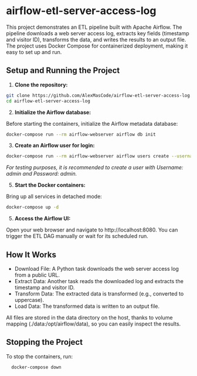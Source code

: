 # airflow-etl-server-access-log

This project demonstrates an ETL pipeline built with Apache Airflow. 
The pipeline downloads a web server access log, extracts key fields (timestamp and visitor ID), 
transforms the data, and writes the results to an output file. The project uses Docker Compose for 
containerized deployment, making it easy to set up and run.

## Setup and Running the Project

1. **Clone the repository:**

```bash
git clone https://github.com/AlexMasCode/airflow-etl-server-access-log.git
cd airflow-etl-server-access-log
```

2. **Initialize the Airflow database:**

Before starting the containers, initialize the Airflow metadata database:
```bash
docker-compose run --rm airflow-webserver airflow db init
```

3. **Create an Airflow user for login:**
```bash
docker-compose run --rm airflow-webserver airflow users create --username admin --password <your_password> --firstname Admin --lastname User --role Admin --email admin@example.com
```
*For testing purposes, it is recommended to create a user with Username: admin and Password: admin.*

5. **Start the Docker containers:**

Bring up all services in detached mode:
```bash
docker-compose up -d
```

5. **Access the Airflow UI:**

Open your web browser and navigate to http://localhost:8080. You can trigger the ETL DAG manually or wait for its scheduled run.


## How It Works
- Download File: A Python task downloads the web server access log from a public URL.
- Extract Data: Another task reads the downloaded log and extracts the timestamp and visitor ID.
- Transform Data: The extracted data is transformed (e.g., converted to uppercase).
- Load Data: The transformed data is written to an output file.

All files are stored in the data directory on the host, thanks to volume mapping (./data:/opt/airflow/data), so you can easily inspect the results.

## Stopping the Project

To stop the containers, run:
```bash
  docker-compose down
```
